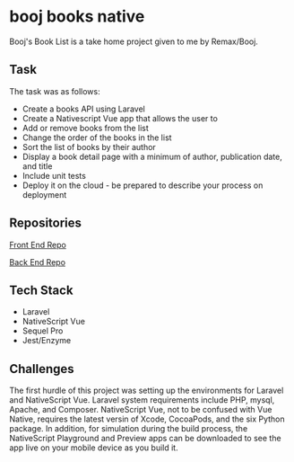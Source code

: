 # booj books native

Booj's Book List is a take home project given to me by Remax/Booj. 

## Task

The task was as follows: 

* Create a books API using Laravel
* Create a Nativescript Vue app that allows the user to
* Add or remove books from the list
* Change the order of the books in the list
* Sort the list of books by their author
* Display a book detail page with a minimum of author, publication date, and title
* Include unit tests
* Deploy it on the cloud - be prepared to describe your process on deployment

## Repositories 

[Front End Repo](https://github.com/saadricklamar/booj-books)

[Back End Repo](https://github.com/saadricklamar/boojbooklist)

## Tech Stack

* Laravel
* NativeScript Vue
* Sequel Pro
* Jest/Enzyme


## Challenges

The first hurdle of this project was setting up the environments for Laravel and NativeScript Vue. Laravel system requirements include PHP, mysql, Apache, and Composer. NativeScript Vue, not to be confused with Vue Native, requires the latest versin of Xcode, CocoaPods, and the six Python package. In addition, for simulation during the build process, the NativeScript Playground and Preview apps can be downloaded to see the app live on your mobile device as you build it. 
